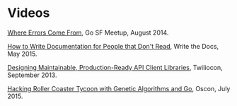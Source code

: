 # Videos

[Where Errors Come From][errors], Go SF Meetup, August 2014.

[errors]: https://www.youtube.com/watch?v=P8U9-wPYiHA&t=30s

[How to Write Documentation for People that Don't Read][docs], Write the Docs, May 2015.

[docs]: https://www.youtube.com/watch?v=sQP_hUNCrcE

[Designing Maintainable, Production-Ready API Client Libraries][clients], Twiliocon, September 2013.

[clients]: https://www.youtube.com/watch?v=C_UJHqR_2Mo

[Hacking Roller Coaster Tycoon with Genetic Algorithms and Go][rct], Oscon, July 2015.

[rct]: https://www.youtube.com/watch?v=6mRFITUwCVU
